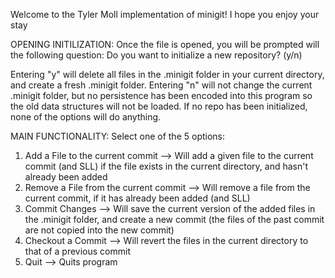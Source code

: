 Welcome to the Tyler Moll implementation of minigit! I hope you enjoy your stay


OPENING INITILIZATION:
Once the file is opened, you will be prompted will the following question:
Do you want to initialize a new repository? (y/n)

Entering "y" will delete all files in the .minigit folder in your current directory, and create a fresh .minigit folder.
Entering "n" will not change the current .minigit folder, but no persistence has been encoded into this program so the old data structures will not be loaded. If no repo has been initialized, none of the options will do anything.



MAIN FUNCTIONALITY:
Select one of the 5 options:
1. Add a File to the current commit                --> Will add a given file to the current commit (and SLL) if the file exists in the current directory, and hasn't already been added
2. Remove a File from the current commit           --> Will remove a file from the current commit, if it has already been added (and SLL)
3. Commit Changes                                  --> Will save the current version of the added files in the .minigit folder, and create a new commit (the files of the past commit are not copied into the new commit)
4. Checkout a Commit                               --> Will revert the files in the current directory to that of a previous commit
5. Quit                                            --> Quits program
